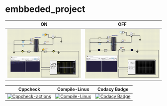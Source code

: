 # embbeded_project 

|ON|OFF|
|:--:|:--:|
|![ON](https://github.com/Chinnam-Narendra-Prasad/embbeded_project/blob/main/simulation/Simulation%20ON.png)|![OFF](https://github.com/Chinnam-Narendra-Prasad/embbeded_project/blob/main/simulation/Simulation%20OFF.png)|

|Cppcheck|Compile-Linux|Codacy Badge|
|:--:|:--:|:--:|
|[![Cppcheck-actions](https://github.com/Chinnam-Narendra-Prasad/embbeded_project/actions/workflows/cppcheck.yml/badge.svg)](https://github.com/Chinnam-Narendra-Prasad/embbeded_project/actions/workflows/cppcheck.yml)|[![Compile-Linux](https://github.com/Chinnam-Narendra-Prasad/embbeded_project/actions/workflows/Compile.yml/badge.svg)](https://github.com/Chinnam-Narendra-Prasad/embbeded_project/actions/workflows/Compile.yml)|[![Codacy Badge](https://app.codacy.com/project/badge/Grade/7edaa4d5d43445e0b7c78a0b780358ae)](https://www.codacy.com/gh/Chinnam-Narendra-Prasad/embbeded_project/dashboard?utm_source=github.com&amp;utm_medium=referral&amp;utm_content=Chinnam-Narendra-Prasad/embbeded_project&amp;utm_campaign=Badge_Grade)|
